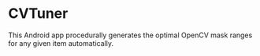 # CVTuner
This Android app procedurally generates the optimal OpenCV mask ranges for any given item automatically.  
